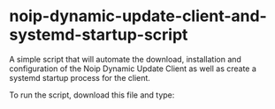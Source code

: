 # noip-dynamic-update-client-and-systemd-startup-script
A simple script that will automate the download, installation and configuration of the Noip Dynamic Update Client as well as create a systemd startup process for the client.

To run the script, download this file and type:

<sudo bash noip-duc.sh>
